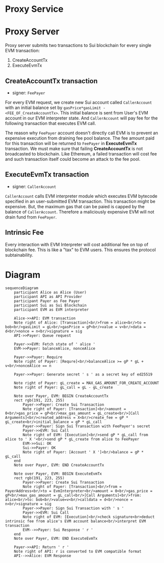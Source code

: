 # Proxy Service


# Proxy Server
Proxy server submits two transactions to Sui blockchain for every single EVM transaction:
1. CreateAccountTx
2. ExecuteEvmTx 

## CreateAccountTx transaction
- signer: `FeePayer`

For every EVM request, we create new Sui account called `CallerAccount` with an initial balance set by `gasPrice*gasLimit - <FEE_OF_CreateAccountTx>`. This initial balance is sent from User's EVM account in our EVM interpreter state. And `CallerAccount` will pay fee for the following transaction that executes EVM call. 

 The reason why `FeePayer` account doesn't directly call EVM is to prevent an expensive execution from draining fee pool balance. The fee amount paid for this transaction will be returned to `FeePayer` in **ExecuteEvmTx** transaction. We must make sure that failing **CreateAccountTx** is not broadcasted to blockchain. Like Ethereum, a failed transaction will cost fee and such transaction itself could become an attack to the fee pool.
## ExecuteEvmTx transaction
- signer: `CallerAccount`

`CallerAccount` calls EVM interpreter module which executes EVM bytecode specified in an user-submitted EVM transaction. This transaction might be expensive. But, the maximum gas that can be paied is capped by the balance of `CallerAccount`. Therefore a maliciously expensive EVM will not drain fund from `FeePayer`.

## Intrinsic Fee
Every interaction with EVM Interpreter will cost additional fee on top of blockchain fee. This is like a "tax" to EVM users. This ensures the protocol subtainability. 

# Diagram

```mermaid
sequenceDiagram
    participant Alice as Alice (User)
    participant API as API Provider
    participant Payer as Fee Payer
    participant Sui as Sui Blockchain
    participant EVM as EVM interpreter

    Alice->>API: EVM transaction
    Note right of Alice: [Transaction]<br/>from = alice<br/>to = bob<br/>gasLimit = gL<br/>gasPrice = gP<br/>value = v<br/>data = d<br/>nonce = n<br/>signature = sig
    API->>Payer: Queue request

    Payer->>EVM: Fetch state of ' alice '
    EVM->>Payer: balanceAlice, nonceAlice
    
    Payer->>Payer: Require
    Note right of Payer: [Requre]<br/>balanceAlice >= gP * gL + v<br/>nonceAlice == n

    Payer->>Payer: Generate secret ' s ' as a secret key of ed25519

    Note right of Payer: gL_create = MAX_GAS_AMOUNT_FOR_CREATE_ACCOUNT
    Note right of Payer: gL_call = gL - gL_create

    Note over Payer, EVM: BEGIN CreateAccountTx
    rect rgb(191, 223, 255)
        Payer->>Payer: Create Sui Transaction
        Note right of Payer: [Transaction]<br/>amount = 0<br/>gas_price = gP<br/>max_gas_amount = gL_create<br/>[Call Arguments]<br/>created_address = X<br/>create_fee = gP * gL_create<br/>initial_balance = gP * gL_call
        Payer->>Payer: Sign Sui Transaction with FeePayer's secret
        Payer->>EVM: Sui Call
        Note right of EVM: [Execution]<br/>send gP * gL_call from alice to ' X '<br/>send gP * gL_create from alice to FeePayer
        EVM->>Sui: OK
        Sui->>Payer: OK
        Note right of Payer: [Account ' X ']<br/>balance = gP * gL_call
    end
    Note over Payer, EVM: END CreateAccountTx

    Note over Payer, EVM: BEGIN ExecuteEvmTx
    rect rgb(191, 223, 255)
        Payer->>Payer: Create Sui Transaction
        Note right of Payer: [Transaction]<br/>from = PayerAddress<br/>to = EvmInterpreter<br/>amount = 0<br/>gas_price = gP<br/>max_gas_amount = gL_call<br/>[Call Arguments]<br/>from: alice<br/>to: bob<br/>value=v<br/>calldata = d<br/>nonce = n<br/>signature = sig
        Payer->>Payer: Sign Sui Transaction with ' s '
        Payer->>EVM: Sui Call 
        Note right of EVM: [Execution]<br/>check signature<br>deduct intrinsic fee from alice's EVM account balance<br/>interpret EVM transaction
        EVM-->>Payer: Sui Response ' r '
    end
    Note over Payer, EVM: END ExecuteEvmTx

    Payer->>API: Return ' r '
    Note right of API: r is converted to EVM compatible format
    API-->>Alice: EVM Response
```
